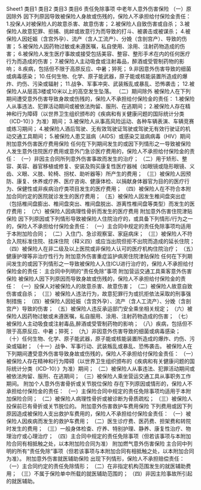 Sheet1
	类目1	类目2	类目3	类目6
	责任免除事项
		中老年人意外伤害保险
			（一）原因除外
			因下列原因导致被保险人身故或伤残的，保险人不承担给付保险金责任：
			1.投保人对被保险人的故意杀害、故意伤害；
			2.被保险人自致伤害或自杀；
			3.被保险人故意犯罪、拒捕、挑衅或故意行为而导致的打斗、被袭击或被谋杀；
			4.被保险人因妊娠（含宫外孕）、流产（含人工流产）、分娩（含剖宫产）、导致的伤害；
			5.被保险人因药物过敏或未遵医嘱，私自使用、涂用、注射药物造成的伤害；
			6.被保险人发生医疗事故或接受包括美容、整容、整形手术在内的任何医疗行为而造成的伤害；
			7.被保险人主动吸食或注射毒品，醉酒或受管制药物的影响；
			8.疾病，包括但不限于高原反应、中暑；猝死；
			9.非因意外伤害导致的细菌或病毒感染；
			10.任何生物、化学、原子能武器，原子能或核能装置所造成的爆炸、灼伤、污染或辐射；
			11.战争、军事冲突、武装叛乱或暴乱、恐怖袭击；
			12.被保险人从层高3楼或10米以上的高空发生坠落。
			（二）期间除外
			被保险人在下列期间遭受意外伤害导致身故或伤残的，保险人不承担给付保险金的责任：
			1.被保险人从事违法、犯罪活动期间或被依法拘留、服刑、在逃期间；
			2.被保险人存在精神和行为障碍（以世界卫生组织颁布的《疾病和有关健康问题的国际统计分类（ICD-10）》为准）期间；
			3.被保险人从事高风险运动、各种车辆表演、车辆竞赛或练习期间；
			4.被保险人酒后驾驶、无有效驾驶证驾驶或驾驶无有效行驶证的机动交通工具期间；
			5.被保险人患艾滋病（AIDS）或感染艾滋病病毒（HIV）期间
		附加意外伤害医疗费用保险
			任何在下列期间发生的或因下列情形之一导致被保险人发生意外住院医疗费用或意外门急诊医疗费用的，保险人不承担给付保险金的责任：
			（一）非因主合同所列意外伤害事故而发生的治疗；
			（二）用于矫形、整容、美容、器官移植或修复、安装及购买康复性医疗器械（如眼镜或隐形眼镜、义齿、义眼、义肢、轮椅、拐杖、助听器等）所产生的费用；
			（三）被保险人因预防、康复、休养或疗养、医疗咨询、健康体检、以捐献身体器官为目的的医疗行为、保健性或非疾病治疗类项目发生的医疗费用；
			（四）被保险人在不符合本附加合同约定的医院就诊发生的医疗费用；
			（五）被保险人因发生椎间盘突出症（包括椎间盘膨出、椎间盘突出、椎间盘脱出、游离性椎间盘等类型）而发生的医疗费用；
			（六）被保险人因病理性骨折而发生的医疗费用
		附加意外伤害住院津贴保险
			因下列原因或下列情形导致被保险人住院治疗的，或具备下列情形/行为之一的，保险人不承担给付保险金责任：
			（一）主合同中规定的责任免除事项均适用于本附加险合同；
			（二）入住门、急诊观察室、家庭病床；
			（三）被保险人不符合入院标准住院、挂床住院（释义四）或应当出院但拒不出院而造成的延长住院；
			（四）被保险人在非二级及以上医院或非保险人认可的医疗机构住院治疗；
			（五）健康护理等非治疗性行为
		附加意外伤害重症监护病房住院津贴保险
			任何在下列期间发生的或因下列情形之一导致被保险人入住ICU进行治疗的，保险人不承担给付保险金的责任：
			主合同中列明的“责任免除”事项
		附加营运交通工具乘客意外伤害保险
			被保险人因下列原因而导致身故或伤残的，保险人不承担给付保险金的责任：
			（一）投保人对被保险人的故意杀害、故意伤害；
			（二）被保险人故意自致伤害或自杀；
			（三）被保险人违法行为，故意犯罪行为或抗拒依法采取的刑事强制措施；
			（四）被保险人因妊娠（含宫外孕）、流产（含人工流产）、分娩（含剖宫产）导致的伤害；
			（五）被保险人违反承运部门安全乘坐相关规定；
			（六）被保险人因药物过敏或未遵医嘱，私自服用、涂用、注射药物造成的伤害；
			（七）被保险人主动吸食或注射毒品,醉酒或受管制药物的影响；
			（八）疾病，包括但不限于高原反应、中暑；猝死；
			（九）非因意外伤害导致的细菌或病毒感染；
			（十）任何生物、化学、原子能武器，原子能或核能装置所造成的爆炸、灼伤、污染或辐射；
			（十一）战争、军事行动、武装叛乱或暴乱、恐怖袭击。
			被保险人在下列期间遭受意外伤害导致身故或伤残的，保险人不承担给付保险金责任：
			（一）被保险人存在精神和行为障碍（以世界卫生组织颁布的《疾病和有关健康问题的国际统计分类（ICD-10）》为准）期间；
			（二）被保险人从事违法、犯罪活动期间或被依法拘留、服刑、在逃期间；
			（三）被保险人乘坐营运交通工具从事职务工作期间。
		附加个人意外伤害骨折或关节脱位保险
			存在下列原因或情形的，保险人不承担给付保险金的责任：
			（一）主保险合同中规定的责任免除事项均适用于本附加保险合同；
			（二）被保险人病理性骨折或被诊断为骨质疏松；
			（三）被保险人投保前已有骨折或关节脱位的。
		附加意外伤害救护车费用保险
			下列费用或因下列原因造成被保险人支出救护车费用的，保险人不承担给付保险金责任：
			（一）被保险人因疾病而发生的救护车费用；
			（二）医生诊疗费、医药费、担架费和转院时发生的费用；
			（三）一般身体检查、疗养、特别护理、静养、康复性治疗、物理治疗或心理治疗；
			（四）主合同中规定的责任免除事项（但若该事项与本附加险合同有相抵触之处，以本附加险合同为准）
		附加燃气意外伤害保险
			主合同中列明的所有“责任免除”事项（但若该事项与本附加合同有相抵触之处，以本附加合同为准）。
		附加意外伤害就医辅助保险
			出现下列情形，保险人不承担赔偿责任：
			（一）主合同约定的责任免除情形；
			（二）在非指定机构范围发生的就医辅助费用；
			（三）不属于保险单中所载的就医辅助范围的；
			（四）非因主险事故所引起的就医辅助。

































